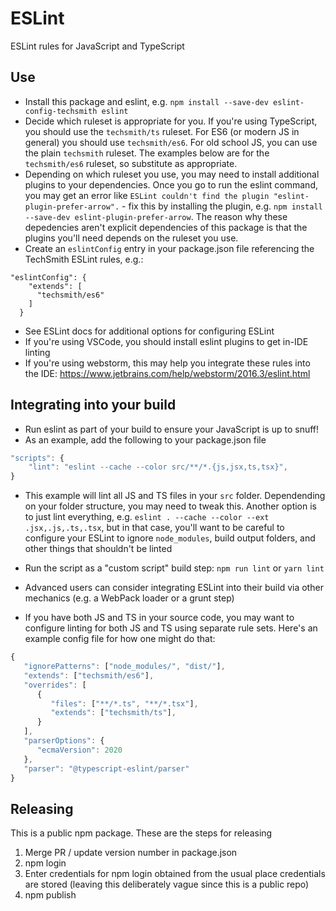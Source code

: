 # ESLint
ESLint rules for JavaScript and TypeScript

## Use
- Install this package and eslint, e.g. `npm install --save-dev eslint-config-techsmith eslint`
- Decide which ruleset is appropriate for you. If you're using TypeScript, you should use the `techsmith/ts` ruleset. For ES6 (or modern JS in general) you should use `techsmith/es6`. For old school JS, you can use the plain `techsmith` ruleset. The examples below are for the `techsmith/es6` ruleset, so substitute as appropriate.
- Depending on which ruleset you use, you may need to install additional plugins to your dependencies. Once you go to run the eslint command, you may get an error like `ESLint couldn't find the plugin "eslint-plugin-prefer-arrow".` - fix this by installing the plugin, e.g. `npm install --save-dev eslint-plugin-prefer-arrow`. The reason why these depedencies aren't explicit dependencies of this package is that the plugins you'll need depends on the ruleset you use.
- Create an `eslintConfig` entry in your package.json file referencing the TechSmith ESLint rules, e.g.:

```
"eslintConfig": {
    "extends": [
      "techsmith/es6"
    ]
  }
```

- See ESLint docs for additional options for configuring ESLint
- If you're using VSCode, you should install eslint plugins to get in-IDE linting
- If you're using webstorm, this may help you integrate these rules into the IDE: https://www.jetbrains.com/help/webstorm/2016.3/eslint.html

## Integrating into your build

- Run eslint as part of your build to ensure your JavaScript is up to snuff!
- As an example, add the following to your package.json file

```javascript
"scripts": {
    "lint": "eslint --cache --color src/**/*.{js,jsx,ts,tsx}",
}
```
  - This example will lint all JS and TS files in your `src` folder. Dependending on your folder structure, you may need to tweak this. Another option is to just lint everything, e.g. `eslint . --cache --color --ext .jsx,.js,.ts,.tsx`, but in that case, you'll want to be careful to configure your ESLint to ignore `node_modules`, build output folders, and other things that shouldn't be linted

- Run the script as a "custom script" build step: `npm run lint` or `yarn lint`
- Advanced users can consider integrating ESLint into their build via other mechanics (e.g. a WebPack loader or a grunt step)
- If you have both JS and TS in your source code, you may want to configure linting for both JS and TS using separate rule sets. Here's an example config file for how one might do that:

```javascript
{
   "ignorePatterns": ["node_modules/", "dist/"],
   "extends": ["techsmith/es6"],
   "overrides": [
      {
         "files": ["**/*.ts", "**/*.tsx"],
         "extends": ["techsmith/ts"],
      }
   ],
   "parserOptions": {
      "ecmaVersion": 2020
   },
   "parser": "@typescript-eslint/parser"
}
```

## Releasing

This is a public npm package. These are the steps for releasing

1) Merge PR / update version number in package.json
2) npm login
3) Enter credentials for npm login obtained from the usual place credentials are stored (leaving this deliberately vague since this is a public repo)
4) npm publish
